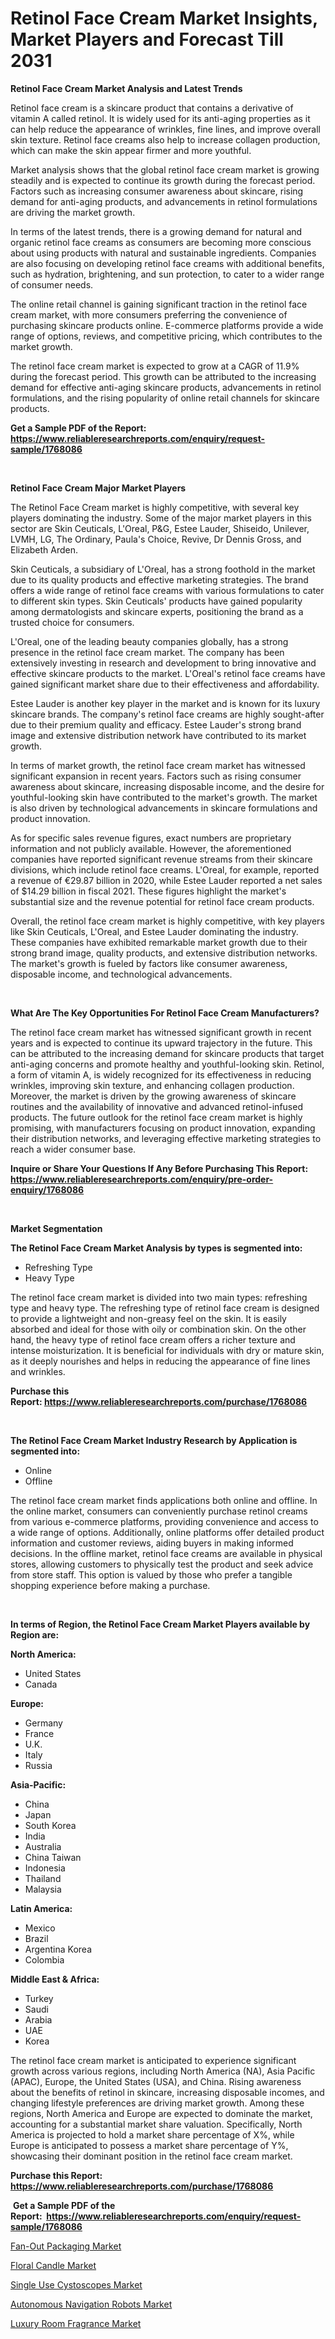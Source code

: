 <p><h1>Retinol Face Cream Market Insights, Market Players and Forecast Till 2031</h1></p><p><strong>Retinol Face Cream Market Analysis and Latest Trends</strong></p>
<p><p>Retinol face cream is a skincare product that contains a derivative of vitamin A called retinol. It is widely used for its anti-aging properties as it can help reduce the appearance of wrinkles, fine lines, and improve overall skin texture. Retinol face creams also help to increase collagen production, which can make the skin appear firmer and more youthful.</p><p>Market analysis shows that the global retinol face cream market is growing steadily and is expected to continue its growth during the forecast period. Factors such as increasing consumer awareness about skincare, rising demand for anti-aging products, and advancements in retinol formulations are driving the market growth.</p><p>In terms of the latest trends, there is a growing demand for natural and organic retinol face creams as consumers are becoming more conscious about using products with natural and sustainable ingredients. Companies are also focusing on developing retinol face creams with additional benefits, such as hydration, brightening, and sun protection, to cater to a wider range of consumer needs.</p><p>The online retail channel is gaining significant traction in the retinol face cream market, with more consumers preferring the convenience of purchasing skincare products online. E-commerce platforms provide a wide range of options, reviews, and competitive pricing, which contributes to the market growth.</p><p>The retinol face cream market is expected to grow at a CAGR of 11.9% during the forecast period. This growth can be attributed to the increasing demand for effective anti-aging skincare products, advancements in retinol formulations, and the rising popularity of online retail channels for skincare products.</p></p>
<p><strong>Get a Sample PDF of the Report:&nbsp; <a href="https://www.reliableresearchreports.com/enquiry/request-sample/1768086">https://www.reliableresearchreports.com/enquiry/request-sample/1768086</a></strong></p>
<p>&nbsp;</p>
<p><strong>Retinol Face Cream Major Market Players</strong></p>
<p><p>The Retinol Face Cream market is highly competitive, with several key players dominating the industry. Some of the major market players in this sector are Skin Ceuticals, L'Oreal, P&G, Estee Lauder, Shiseido, Unilever, LVMH, LG, The Ordinary, Paula's Choice, Revive, Dr Dennis Gross, and Elizabeth Arden.</p><p>Skin Ceuticals, a subsidiary of L'Oreal, has a strong foothold in the market due to its quality products and effective marketing strategies. The brand offers a wide range of retinol face creams with various formulations to cater to different skin types. Skin Ceuticals' products have gained popularity among dermatologists and skincare experts, positioning the brand as a trusted choice for consumers.</p><p>L'Oreal, one of the leading beauty companies globally, has a strong presence in the retinol face cream market. The company has been extensively investing in research and development to bring innovative and effective skincare products to the market. L'Oreal's retinol face creams have gained significant market share due to their effectiveness and affordability.</p><p>Estee Lauder is another key player in the market and is known for its luxury skincare brands. The company's retinol face creams are highly sought-after due to their premium quality and efficacy. Estee Lauder's strong brand image and extensive distribution network have contributed to its market growth.</p><p>In terms of market growth, the retinol face cream market has witnessed significant expansion in recent years. Factors such as rising consumer awareness about skincare, increasing disposable income, and the desire for youthful-looking skin have contributed to the market's growth. The market is also driven by technological advancements in skincare formulations and product innovation.</p><p>As for specific sales revenue figures, exact numbers are proprietary information and not publicly available. However, the aforementioned companies have reported significant revenue streams from their skincare divisions, which include retinol face creams. L'Oreal, for example, reported a revenue of €29.87 billion in 2020, while Estee Lauder reported a net sales of $14.29 billion in fiscal 2021. These figures highlight the market's substantial size and the revenue potential for retinol face cream products.</p><p>Overall, the retinol face cream market is highly competitive, with key players like Skin Ceuticals, L'Oreal, and Estee Lauder dominating the industry. These companies have exhibited remarkable market growth due to their strong brand image, quality products, and extensive distribution networks. The market's growth is fueled by factors like consumer awareness, disposable income, and technological advancements.</p></p>
<p>&nbsp;</p>
<p><strong>What Are The Key Opportunities For Retinol Face Cream Manufacturers?</strong></p>
<p><p>The retinol face cream market has witnessed significant growth in recent years and is expected to continue its upward trajectory in the future. This can be attributed to the increasing demand for skincare products that target anti-aging concerns and promote healthy and youthful-looking skin. Retinol, a form of vitamin A, is widely recognized for its effectiveness in reducing wrinkles, improving skin texture, and enhancing collagen production. Moreover, the market is driven by the growing awareness of skincare routines and the availability of innovative and advanced retinol-infused products. The future outlook for the retinol face cream market is highly promising, with manufacturers focusing on product innovation, expanding their distribution networks, and leveraging effective marketing strategies to reach a wider consumer base.</p></p>
<p><strong>Inquire or Share Your Questions If Any Before Purchasing This Report: <a href="https://www.reliableresearchreports.com/enquiry/pre-order-enquiry/1768086">https://www.reliableresearchreports.com/enquiry/pre-order-enquiry/1768086</a></strong></p>
<p>&nbsp;</p>
<p><strong>Market Segmentation</strong></p>
<p><strong>The Retinol Face Cream Market Analysis by types is segmented into:</strong></p>
<p><ul><li>Refreshing Type</li><li>Heavy Type</li></ul></p>
<p><p>The retinol face cream market is divided into two main types: refreshing type and heavy type. The refreshing type of retinol face cream is designed to provide a lightweight and non-greasy feel on the skin. It is easily absorbed and ideal for those with oily or combination skin. On the other hand, the heavy type of retinol face cream offers a richer texture and intense moisturization. It is beneficial for individuals with dry or mature skin, as it deeply nourishes and helps in reducing the appearance of fine lines and wrinkles.</p></p>
<p><strong>Purchase this Report:&nbsp;<a href="https://www.reliableresearchreports.com/purchase/1768086">https://www.reliableresearchreports.com/purchase/1768086</a></strong></p>
<p>&nbsp;</p>
<p><strong>The Retinol Face Cream Market Industry Research by Application is segmented into:</strong></p>
<p><ul><li>Online</li><li>Offline</li></ul></p>
<p><p>The retinol face cream market finds applications both online and offline. In the online market, consumers can conveniently purchase retinol creams from various e-commerce platforms, providing convenience and access to a wide range of options. Additionally, online platforms offer detailed product information and customer reviews, aiding buyers in making informed decisions. In the offline market, retinol face creams are available in physical stores, allowing customers to physically test the product and seek advice from store staff. This option is valued by those who prefer a tangible shopping experience before making a purchase.</p></p>
<p>&nbsp;</p>
<p><strong>In terms of Region, the Retinol Face Cream Market Players available by Region are:</strong></p>
<p>
    <p> <strong> North America: </strong>
        <ul>
            <li>United States</li>
            <li>Canada</li>
        </ul>
        </p> 
    <p> <strong> Europe: </strong>
        <ul>
            <li>Germany</li>
            <li>France</li>
            <li>U.K.</li>
            <li>Italy</li>
            <li>Russia</li>
        </ul>
        </p> 
    <p> <strong> Asia-Pacific: </strong>
        <ul>
            <li>China</li>
            <li>Japan</li>
            <li>South Korea</li>
            <li>India</li>
            <li>Australia</li>
            <li>China Taiwan</li>
            <li>Indonesia</li>
            <li>Thailand</li>
            <li>Malaysia</li>
        </ul>
        </p> 
    <p> <strong> Latin America: </strong>
        <ul>
            <li>Mexico</li>
            <li>Brazil</li>
            <li>Argentina Korea</li>
            <li>Colombia</li>
        </ul>
        </p> 
    <p> <strong> Middle East & Africa: </strong>
        <ul>
            <li>Turkey</li>
            <li>Saudi</li>
            <li>Arabia</li>
            <li>UAE</li>
            <li>Korea</li>
        </ul>
    </p>
    </p>
<p><p>The retinol face cream market is anticipated to experience significant growth across various regions, including North America (NA), Asia Pacific (APAC), Europe, the United States (USA), and China. Rising awareness about the benefits of retinol in skincare, increasing disposable incomes, and changing lifestyle preferences are driving market growth. Among these regions, North America and Europe are expected to dominate the market, accounting for a substantial market share valuation. Specifically, North America is projected to hold a market share percentage of X%, while Europe is anticipated to possess a market share percentage of Y%, showcasing their dominant position in the retinol face cream market.</p></p>
<p><strong>Purchase this Report: <a href="https://www.reliableresearchreports.com/purchase/1768086">https://www.reliableresearchreports.com/purchase/1768086</a></strong></p>
<p>&nbsp;<strong>Get a Sample PDF of the Report:&nbsp;&nbsp;<a href="https://www.reliableresearchreports.com/enquiry/request-sample/1768086">https://www.reliableresearchreports.com/enquiry/request-sample/1768086</a></strong></p>
<p><strong></strong></p>
<p><p><a href="https://issuu.com/reportprime-2/docs/fan-out-packaging-market-size-2030.pptx">Fan-Out Packaging Market</a></p><p><a href="https://github.com/indrystar/Market-Research-Report-List-1/blob/main/floral-candle-market.md">Floral Candle Market</a></p><p><a href="https://issuu.com/reportprime-2/docs/single-use-cystoscopes-market-size-2030.pptx">Single Use Cystoscopes Market</a></p><p><a href="https://issuu.com/reportprime-2/docs/autonomous-navigation-robots-market-size-2030.pptx">Autonomous Navigation Robots Market</a></p><p><a href="https://github.com/juniordelafrance/Market-Research-Report-List-1/blob/main/luxury-room-fragrance-market.md">Luxury Room Fragrance Market</a></p></p>
